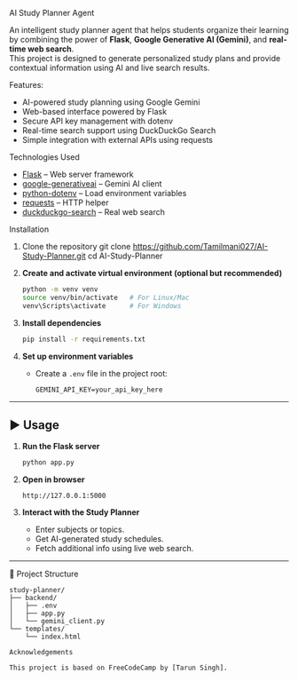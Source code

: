 AI Study Planner Agent

An intelligent study planner agent that helps students organize their learning by combining the power of **Flask**, **Google Generative AI (Gemini)**, and **real-time web search**.  
This project is designed to generate personalized study plans and provide contextual information using AI and live search results.

Features:
- AI-powered study planning using Google Gemini
- Web-based interface powered by Flask
- Secure API key management with dotenv
- Real-time search support using DuckDuckGo Search
- Simple integration with external APIs using requests

Technologies Used
- [Flask](https://flask.palletsprojects.com/) – Web server framework  
- [google-generativeai](https://pypi.org/project/google-generativeai/) – Gemini AI client  
- [python-dotenv](https://pypi.org/project/python-dotenv/) – Load environment variables  
- [requests](https://pypi.org/project/requests/) – HTTP helper  
- [duckduckgo-search](https://pypi.org/project/duckduckgo-search/) – Real web search  

Installation

1. Clone the repository
   git clone https://github.com/Tamilmani027/AI-Study-Planner.git
   cd AI-Study-Planner

2. **Create and activate virtual environment (optional but recommended)**

   ```bash
   python -m venv venv
   source venv/bin/activate   # For Linux/Mac
   venv\Scripts\activate      # For Windows
   ```

3. **Install dependencies**

   ```bash
   pip install -r requirements.txt
   ```

4. **Set up environment variables**

   * Create a `.env` file in the project root:

     ```env
     GEMINI_API_KEY=your_api_key_here
     ```

---

## ▶️ Usage

1. **Run the Flask server**

   ```bash
   python app.py
   ```

2. **Open in browser**

   ```
   http://127.0.0.1:5000
   ```

3. **Interact with the Study Planner**

   * Enter subjects or topics.
   * Get AI-generated study schedules.
   * Fetch additional info using live web search.

---

📂 Project Structure

```
study-planner/
├── backend/
│   ├── .env
│   ├── app.py
│   └── gemini_client.py
└── templates/
    └── index.html

Acknowledgements

This project is based on FreeCodeCamp by [Tarun Singh].

